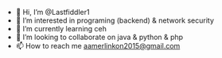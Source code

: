 - 👋 Hi, I’m @Lastfiddler1
- 👀 I’m interested in programing (backend) & network security 
- 🌱 I’m currently learning ceh
- 💞️ I’m looking to collaborate on java & python & php
- 📫 How to reach me aamerlinkon2015@gmail.com

<!---
Lastfiddler1/Lastfiddler1 is a ✨ special ✨ repository because its `README.md` (this file) appears on your GitHub profile.
You can click the Preview link to take a look at your changes.
--->
